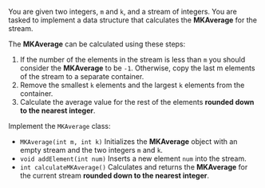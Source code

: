 You are given two integers, `m` and `k`, and a stream of integers. You are tasked to implement a data structure that calculates the **MKAverage** for the stream.

The **MKAverage** can be calculated using these steps:

1. If the number of the elements in the stream is less than `m` you should consider the **MKAverage** to be `-1`. Otherwise, copy the last m elements of the stream to a separate container.
2. Remove the smallest `k` elements and the largest `k` elements from the container.
3. Calculate the average value for the rest of the elements **rounded down to the nearest integer**.

Implement the `MKAverage` class:

- `MKAverage(int m, int k)` Initializes the **MKAverage** object with an empty stream and the two integers `m` and `k`.
- `void addElement(int num)` Inserts a new element `num` into the stream.
- `int calculateMKAverage()` Calculates and returns the **MKAverage** for the current stream **rounded down to the nearest integer**.